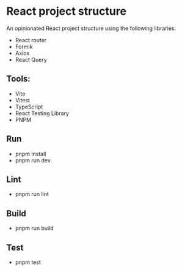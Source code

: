 # React project structure

An opinionated React project structure using the following libraries:

- React router
- Formik
- Axios
- React Query

## Tools: 
- Vite
- Vitest
- TypeScript
- React Testing Library
- PNPM

## Run
- pnpm install
- pnpm run dev

## Lint
- pnpm run lint

## Build 
- pnpm run build

## Test
- pnpm test